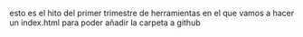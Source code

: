 esto es el hito del primer trimestre de herramientas en el que vamos a hacer un index.html para poder añadir la carpeta a github